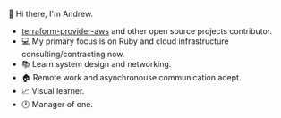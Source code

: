 👋 Hi there, I'm Andrew.

- [terraform-provider-aws](https://github.com/terraform-providers/terraform-provider-aws) and other open source projects contributor.
- 💻 My primary focus is on Ruby and cloud infrastructure consulting/contracting now.
- 📚 Learn system design and networking.
- 🏠 Remote work and asynchronouse communication adept.
- 📈 Visual learner.
- 🕐 Manager of one.
